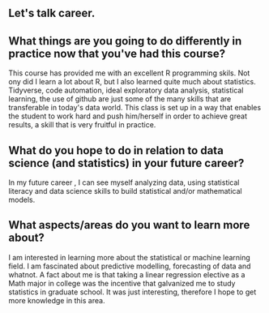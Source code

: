 ## Let's talk career.  

## What things are you going to do differently in practice now that you've had this course? 
  This course has provided me with an excellent R programming skils. Not ony did I learn a lot about R, but I also learned quite much about statistics.
   Tidyverse, code automation, ideal exploratory data analysis, statistical learning, the use of github are just some of the many skills that are transferable
   in today's data world. This class is set up in a way that enables the student to work hard and push him/herself in order to achieve great results, a skill that
   is very fruitful in practice.  
   
## What do you hope to do in relation to data science (and statistics) in your future career?  
  In my future career , I can see myself analyzing data, using statistical literacy and data science skills to build statistical and/or mathematical 
  models. 
  
## What aspects/areas do you want to learn more about?  
  I am interested in learning more about the statistical or machine learning field. I am fascinated about predictive modelling, forecasting of data and whatnot.
  A fact about me is that taking a linear regression elective as a Math major in college was the incentive that galvanized me to study statistics in graduate school. 
  It was just interesting, therefore I hope to get more knowledge in this area. 
  

